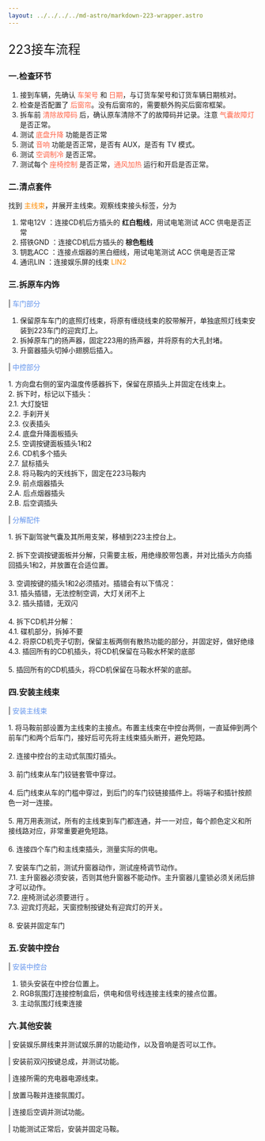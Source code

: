 ```yaml
---
layout: ../../../../md-astro/markdown-223-wrapper.astro
---
```


<p style="font-size:25px;font-weight=bold;">223接车流程</p>

### 一.检查环节

[//]: # (<font color=#FF6347></font>)

1. 接到车辆，先确认 <font color=#FF6347>车架号</font>  和 <font color=#FF6347>日期</font>，与订货车架号和订货车辆日期核对。
2. 检查是否配置了 <font color=#FF6347>后窗帘</font>。没有后窗帘的，需要额外购买后窗帘框架。
3. 拆车前 <font color=#FF6347>清除故障码</font> 后，确认原车清除不了的故障码并记录。注意 <font color=#FF6347>气囊故障灯</font> 是否正常。
4. 测试 <font color=#FF6347>底盘升降</font> 功能是否正常
5. 测试 <font color=#FF6347>音响</font> 功能是否正常，是否有 AUX，是否有 TV 模式。
6. 测试 <font color=#FF6347>空调制冷</font> 是否正常。
7. 测试每个 <font color=#FF6347>座椅控制</font> 是否正常，<font color=#FF6347>通风加热</font> 运行和开启是否正常。

### 二.清点套件

[//]: # (<font color=#FF8C00></font>)

找到 <font color=#FF8C00>主线束</font>，并展开主线束。观察线束接头标签，分为

1. 常电12V ：连接CD机后方插头的 **红白粗线**，用试电笔测试 ACC 供电是否正常 
2. 搭铁GND ：连接CD机后方插头的 **棕色粗线**                  
3. 钥匙ACC ：连接点烟器的黑白细线，用试电笔测试 ACC 供电是否正常    
4. 通讯LIN ：连接娱乐屏的线束 <font color=#FF8C00>LIN2</font>

### 三.拆原车内饰

[//]: # (<font color=#6495ED></font>)

| <font color=#6495ED>车门部分</font>        

1. 保留原车车门的底照灯线束，将原有缠绕线束的胶带解开，单独底照灯线束安装到223车门的迎宾灯上。
2. 拆掉原车门的扬声器，固定223用的扬声器，并将原有的大孔封堵。      
3. 升窗器插头切掉小翅膀后插入。                                

| <font color=#6495ED>中控部分</font>   
<p>
1. 方向盘右侧的室内温度传感器拆下，保留在原插头上并固定在线束上。<br>
2. 拆下时，标记以下插头：<br>          
2.1. 大灯旋钮<br>          
2.2. 手刹开关<br>                 
2.3. 仪表插头<br>                
2.4. 底盘升降面板插头<br>             
2.5. 空调按键面板插头1和2<br>        
2.6. CD机多个插头<br>             
2.7. 鼠标插头<br>                 
2.8. 将马鞍内的天线拆下，固定在223马鞍内<br>                
2.9. 前点烟器插头<br>               
2.A. 后点烟器插头<br>               
2.B. 后空调插头<br>    
</p>

| <font color=#6495ED>分解配件</font>               
<p>
1. 拆下副驾驶气囊及其所用支架，移植到223主控台上。<br><br>
2. 拆下空调按键面板并分解，只需要主板，用绝缘胶带包裹，并对比插头方向插回插头1和2，并放置在合适位置。<br><br>
3. 空调按键的插头1和2必须插对。插错会有以下情况：<br>
3.1. 插头插错，无法控制空调，大灯关闭不上<br>
3.2. 插头插错，无双闪<br><br>
4. 拆下CD机并分解：<br>
4.1. 碟机部分，拆掉不要<br>
4.2. 将原CD机壳子切割，保留主板两侧有散热功能的部分，并固定好，做好绝缘<br>
4.3. 插回所有的CD机插头，将CD机保留在马鞍水杯架的底部<br><br>
5. 插回所有的CD机插头，将CD机保留在马鞍水杯架的底部。                                        
</p>

### 四.安装主线束

[//]: # (<font color=#6495ED></font>)

| <font color=#6495ED>安装主线束</font>

<p>
1. 将马鞍前部设置为主线束的主接点。布置主线束在中控台两侧，一直延伸到两个前车门和两个后车门，接好后可先将主线束插头断开，避免短路。<br><br>
2. 连接中控台的主动式氛围灯插头。<br><br>
3. 前门线束从车门铰链套管中穿过。<br><br>
4. 后门线束从车的门槛中穿过，到后门的车门铰链接插件上。将端子和插针按颜色一对一连接。<br><br>
5. 用万用表测试，所有的主线束到车门都连通，并一一对应，每个颜色定义和所接线路对应，非常重要避免短路。<br><br>
6. 连接四个车门和主线束插头，测量实际的供电。<br><br>
7. 安装车门之前，测试升窗器动作，测试座椅调节动作。<br>
7.1. 主升窗器必须安装，否则其他升窗器不能动作。主升窗器儿童锁必须关闭后排才可以动作。<br>              
7.2. 座椅测试必须要进行 。<br>                                            
7.3. 迎宾灯亮起，天窗控制按键处有迎宾灯的开关。<br><br>  
8. 安装并固定车门
</p>

### 五.安装中控台

| <font color=#6495ED>安装中控台</font> 

1. 锁头安装在中控台位置上。
2. RGB氛围灯连接控制盒后，供电和信号线连接主线束的接点位置。
3. 主动氛围灯线束连接

### 六.其他安装

| 安装娱乐屏线束并测试娱乐屏的功能动作，以及音响是否可以工作。  

| 安装前双闪按键总成，并测试功能。

| 连接所需的充电器电源线束。

| 放置马鞍并连接氛围灯。

| 连接后空调并测试功能。

| 功能测试正常后，安装并固定马鞍。